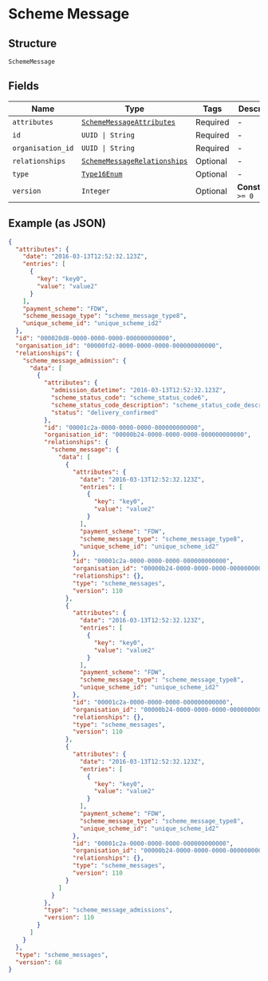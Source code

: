 
# Scheme Message

## Structure

`SchemeMessage`

## Fields

| Name | Type | Tags | Description |
|  --- | --- | --- | --- |
| `attributes` | [`SchemeMessageAttributes`](../../doc/models/scheme-message-attributes.md) | Required | - |
| `id` | `UUID \| String` | Required | - |
| `organisation_id` | `UUID \| String` | Required | - |
| `relationships` | [`SchemeMessageRelationships`](../../doc/models/scheme-message-relationships.md) | Optional | - |
| `type` | [`Type16Enum`](../../doc/models/type-16-enum.md) | Optional | - |
| `version` | `Integer` | Optional | **Constraints**: `>= 0` |

## Example (as JSON)

```json
{
  "attributes": {
    "date": "2016-03-13T12:52:32.123Z",
    "entries": [
      {
        "key": "key0",
        "value": "value2"
      }
    ],
    "payment_scheme": "FDW",
    "scheme_message_type": "scheme_message_type8",
    "unique_scheme_id": "unique_scheme_id2"
  },
  "id": "000020d8-0000-0000-0000-000000000000",
  "organisation_id": "00000fd2-0000-0000-0000-000000000000",
  "relationships": {
    "scheme_message_admission": {
      "data": [
        {
          "attributes": {
            "admission_datetime": "2016-03-13T12:52:32.123Z",
            "scheme_status_code": "scheme_status_code6",
            "scheme_status_code_description": "scheme_status_code_description4",
            "status": "delivery_confirmed"
          },
          "id": "00001c2a-0000-0000-0000-000000000000",
          "organisation_id": "00000b24-0000-0000-0000-000000000000",
          "relationships": {
            "scheme_message": {
              "data": [
                {
                  "attributes": {
                    "date": "2016-03-13T12:52:32.123Z",
                    "entries": [
                      {
                        "key": "key0",
                        "value": "value2"
                      }
                    ],
                    "payment_scheme": "FDW",
                    "scheme_message_type": "scheme_message_type8",
                    "unique_scheme_id": "unique_scheme_id2"
                  },
                  "id": "00001c2a-0000-0000-0000-000000000000",
                  "organisation_id": "00000b24-0000-0000-0000-000000000000",
                  "relationships": {},
                  "type": "scheme_messages",
                  "version": 110
                },
                {
                  "attributes": {
                    "date": "2016-03-13T12:52:32.123Z",
                    "entries": [
                      {
                        "key": "key0",
                        "value": "value2"
                      }
                    ],
                    "payment_scheme": "FDW",
                    "scheme_message_type": "scheme_message_type8",
                    "unique_scheme_id": "unique_scheme_id2"
                  },
                  "id": "00001c2a-0000-0000-0000-000000000000",
                  "organisation_id": "00000b24-0000-0000-0000-000000000000",
                  "relationships": {},
                  "type": "scheme_messages",
                  "version": 110
                },
                {
                  "attributes": {
                    "date": "2016-03-13T12:52:32.123Z",
                    "entries": [
                      {
                        "key": "key0",
                        "value": "value2"
                      }
                    ],
                    "payment_scheme": "FDW",
                    "scheme_message_type": "scheme_message_type8",
                    "unique_scheme_id": "unique_scheme_id2"
                  },
                  "id": "00001c2a-0000-0000-0000-000000000000",
                  "organisation_id": "00000b24-0000-0000-0000-000000000000",
                  "relationships": {},
                  "type": "scheme_messages",
                  "version": 110
                }
              ]
            }
          },
          "type": "scheme_message_admissions",
          "version": 110
        }
      ]
    }
  },
  "type": "scheme_messages",
  "version": 68
}
```

